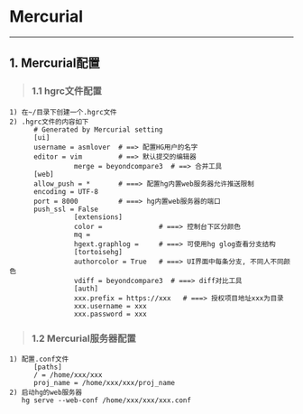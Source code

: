 # **Mercurial** #
***

## **1. Mercurial配置** ##
> ### **1.1 hgrc文件配置** ###
    1) 在~/目录下创建一个.hgrc文件
    2) .hgrc文件的内容如下
          # Generated by Mercurial setting  
          [ui]  
          username = asmlover  # ==> 配置HG用户的名字  
          editor = vim         # ==> 默认提交的编辑器  
					merge = beyondcompare3  # ==> 合并工具
          [web]  
          allow_push = *       # ===> 配置hg内置web服务器允许推送限制  
          encoding = UTF-8  
          port = 8000          # ===> hg内置web服务器的端口  
          push_ssl = False  
					[extensions]
					color =              # ===> 控制台下区分颜色
					mq = 
					hgext.graphlog =     # ===> 可使用hg glog查看分支结构
					[tortoisehg]
					authorcolor = True   # ===> UI界面中每条分支, 不同人不同颜色
					vdiff = beyondcompare3  # ===> diff对比工具
					[auth]
					xxx.prefix = https://xxx   # ===> 授权项目地址xxx为目录
					xxx.username = xxx
					xxx.password = xxx
> ### **1.2 Mercurial服务器配置** ###
    1) 配置.conf文件 
          [paths]  
          / = /home/xxx/xxx  
          proj_name = /home/xxx/xxx/proj_name  
    2) 启动hg的web服务器  
       hg serve --web-conf /home/xxx/xxx/xxx.conf
